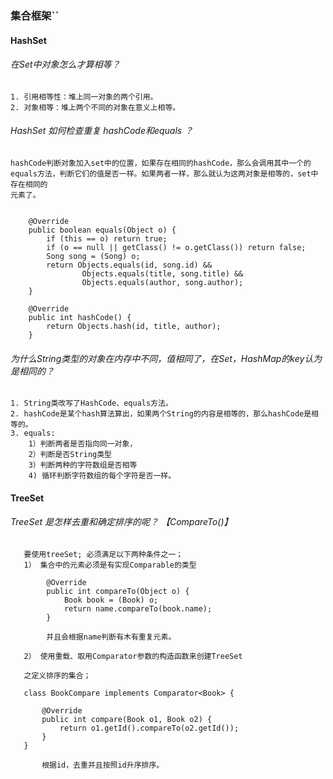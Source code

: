
### 集合框架``


#### HashSet 

###### 在Set中对象怎么才算相等？

    1. 引用相等性：堆上同一对象的两个引用。
    2. 对象相等：堆上两个不同的对象在意义上相等。



###### HashSet 如何检查重复 hashCode和equals ？

    hashCode判断对象加入set中的位置，如果存在相同的hashCode，那么会调用其中一个的
    equals方法，判断它们的值是否一样。如果两者一样，那么就认为这两对象是相等的，set中存在相同的
    元素了。
    
    
        @Override
        public boolean equals(Object o) {
            if (this == o) return true;
            if (o == null || getClass() != o.getClass()) return false;
            Song song = (Song) o;
            return Objects.equals(id, song.id) &&
                    Objects.equals(title, song.title) &&
                    Objects.equals(author, song.author);
        }
    
        @Override
        public int hashCode() {
            return Objects.hash(id, title, author);
        }



###### 为什么String类型的对象在内存中不同，值相同了，在Set，HashMap的key认为是相同的？
    
    1. String类改写了HashCode、equals方法。 
    2. hashCode是某个hash算法算出，如果两个String的内容是相等的，那么hashCode是相等的。
    3. equals: 
        1）判断两者是否指向同一对象，
        2）判断是否String类型
        3）判断两种的字符数组是否相等
        4) 循环判断字符数组的每个字符是否一样。

#### TreeSet

###### TreeSet 是怎样去重和确定排序的呢？ 【CompareTo()】    

       要使用treeSet; 必须满足以下两种条件之一；
       1） 集合中的元素必须是有实现Comparable的类型
       
            @Override
            public int compareTo(Object o) {
                Book book = (Book) o;
                return name.compareTo(book.name);
            }
            
            并且会根据name判断有木有重复元素。
                
       2） 使用重载、取用Comparator参数的构造函数来创建TreeSet
       
       之定义排序的集合；
       
       class BookCompare implements Comparator<Book> {
       
           @Override
           public int compare(Book o1, Book o2) {
               return o1.getId().compareTo(o2.getId());
           }
       }
            
           根据id，去重并且按照id升序排序。
           
           

       
       